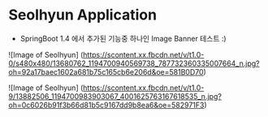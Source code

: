 # Seolhyun Application
 - SpringBoot 1.4 에서 추가된 기능중 하나인 Image Banner 테스트 :)
  
  ![Image of Seolhyun]
  (https://scontent.xx.fbcdn.net/v/t1.0-0/s480x480/13680762_1194700940569738_787732360335007664_n.jpg?oh=92a17baec1602a681b75c165cb6e206d&oe=581B0D70)
  
  ![Image of Seolhyun]
    (https://scontent.xx.fbcdn.net/v/t1.0-9/13882506_1194700983903067_4001625763167618535_n.jpg?oh=0c6026b91f3b66d81b5c9167dd9b8ea6&oe=582971F3)